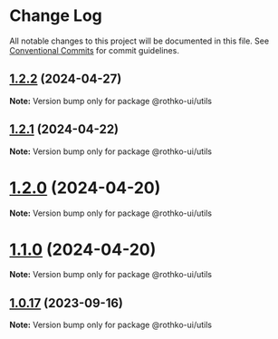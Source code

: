# Change Log

All notable changes to this project will be documented in this file.
See [Conventional Commits](https://conventionalcommits.org) for commit guidelines.

## [1.2.2](https://github.com/luxo-ai/rothko-ui/compare/@rothko-ui/utils@1.2.1...@rothko-ui/utils@1.2.2) (2024-04-27)

**Note:** Version bump only for package @rothko-ui/utils

## [1.2.1](https://github.com/luxo-ai/rothko-ui/compare/@rothko-ui/utils@1.2.0...@rothko-ui/utils@1.2.1) (2024-04-22)

**Note:** Version bump only for package @rothko-ui/utils

# [1.2.0](https://github.com/luxo-ai/rothko-ui/compare/@rothko-ui/utils@1.0.17...@rothko-ui/utils@1.2.0) (2024-04-20)

**Note:** Version bump only for package @rothko-ui/utils

# [1.1.0](https://github.com/luxo-ai/rothko-ui/compare/@rothko-ui/utils@1.0.17...@rothko-ui/utils@1.1.0) (2024-04-20)

**Note:** Version bump only for package @rothko-ui/utils

## [1.0.17](https://github.com/luxo-ai/rothko-ui/compare/@rothko-ui/utils@1.0.16...@rothko-ui/utils@1.0.17) (2023-09-16)

**Note:** Version bump only for package @rothko-ui/utils
